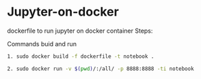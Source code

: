 # Jupyter-on-docker
dockerfile to run jupyter on docker container
Steps:

Commands buid and run
```sh
1. sudo docker build -f dockerfile -t notebook .
```
```sh
2. sudo docker run -v $(pwd)/:/all/ -p 8888:8888 -ti notebook
```
